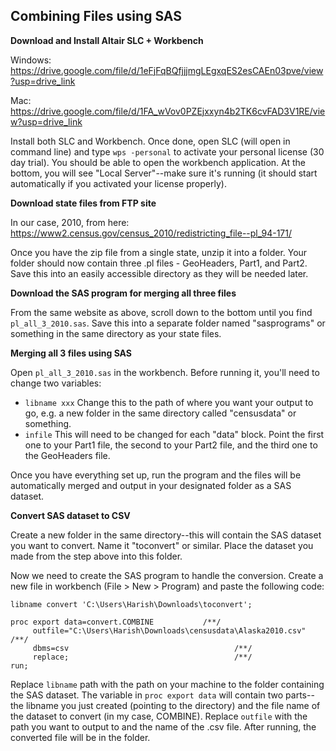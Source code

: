 ## Combining Files using SAS

__Download and Install Altair SLC + Workbench__
 
Windows: https://drive.google.com/file/d/1eFjFqBQfjjjmgLEgxqES2esCAEn03pve/view?usp=drive_link

Mac: https://drive.google.com/file/d/1FA_wVov0PZEjxxyn4b2TK6cvFAD3V1RE/view?usp=drive_link

Install both SLC and Workbench. Once done, open SLC (will open in command line) and type `wps -personal` to activate your personal license (30 day trial). You should be able to open the workbench application. At the bottom, you will see "Local Server"--make sure it's running (it should start automatically if you activated your license properly).

__Download state files from FTP site__

In our case, 2010, from here: https://www2.census.gov/census_2010/redistricting_file--pl_94-171/

Once you have the zip file from a single state, unzip it into a folder. Your folder should now contain three .pl files - GeoHeaders, Part1, and Part2. Save this into an easily accessible directory as they will be needed later.

__Download the SAS program for merging all three files__

From the same website as above, scroll down to the bottom until you find `pl_all_3_2010.sas`. Save this into a separate folder named "sasprograms" or something in the same directory as your state files.

__Merging all 3 files using SAS__

Open `pl_all_3_2010.sas` in the workbench. Before running it, you'll need to change two variables:

* `libname xxx` Change this to the path of where you want your output to go, e.g. a new folder in the same directory called "censusdata" or something.
* `infile` This will need to be changed for each "data" block. Point the first one to your Part1 file, the second to your Part2 file, and the third one to the GeoHeaders file.

Once you have everything set up, run the program and the files will be automatically merged and output in your designated folder as a SAS dataset.

__Convert SAS dataset to CSV__

Create a new folder in the same directory--this will contain the SAS dataset you want to convert. Name it "toconvert" or similar. Place the dataset you made from the step above into this folder.

Now we need to create the SAS program to handle the conversion. Create a new file in workbench (File > New > Program) and paste the following code:

```
libname convert 'C:\Users\Harish\Downloads\toconvert';

proc export data=convert.COMBINE           /**/
     outfile="C:\Users\Harish\Downloads\censusdata\Alaska2010.csv" /**/
     dbms=csv                                     /**/
     replace;                                     /**/
run;
```

Replace `libname` path with the path on your machine to the folder containing the SAS dataset. The variable in `proc export data` will contain two parts--the libname you just created (pointing to the directory) and the file name of the dataset to convert (in my case, COMBINE). Replace `outfile` with the path you want to output to and the name of the .csv file. After running, the converted file will be in the folder.